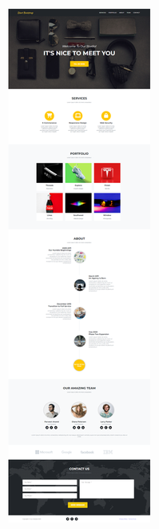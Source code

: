 ![Alt text](screencapture-file-C-Users-Ramal-Desktop-Desktop-htmlagencytemplate-index-html-2022-04-24-17_29_24.png?raw=true "Title")
